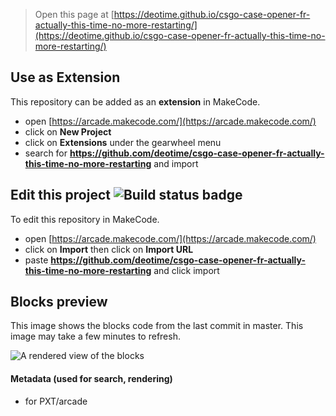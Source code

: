  


> Open this page at [https://deotime.github.io/csgo-case-opener-fr-actually-this-time-no-more-restarting/](https://deotime.github.io/csgo-case-opener-fr-actually-this-time-no-more-restarting/)

## Use as Extension

This repository can be added as an **extension** in MakeCode.

* open [https://arcade.makecode.com/](https://arcade.makecode.com/)
* click on **New Project**
* click on **Extensions** under the gearwheel menu
* search for **https://github.com/deotime/csgo-case-opener-fr-actually-this-time-no-more-restarting** and import

## Edit this project ![Build status badge](https://github.com/deotime/csgo-case-opener-fr-actually-this-time-no-more-restarting/workflows/MakeCode/badge.svg)

To edit this repository in MakeCode.

* open [https://arcade.makecode.com/](https://arcade.makecode.com/)
* click on **Import** then click on **Import URL**
* paste **https://github.com/deotime/csgo-case-opener-fr-actually-this-time-no-more-restarting** and click import

## Blocks preview

This image shows the blocks code from the last commit in master.
This image may take a few minutes to refresh.

![A rendered view of the blocks](https://github.com/deotime/csgo-case-opener-fr-actually-this-time-no-more-restarting/raw/master/.github/makecode/blocks.png)

#### Metadata (used for search, rendering)

* for PXT/arcade
<script src="https://makecode.com/gh-pages-embed.js"></script><script>makeCodeRender("{{ site.makecode.home_url }}", "{{ site.github.owner_name }}/{{ site.github.repository_name }}");</script>
